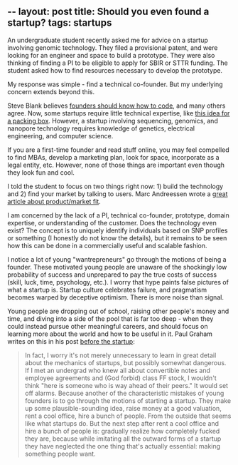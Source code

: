 --
layout: post
title: Should you even found a startup?
tags: startups
---

An undergraduate student recently asked me for advice on a startup involving genomic technology. They filed a provisional patent, and were looking for an engineer and space to build a prototype. They were also thinking of finding a PI to be eligible to apply for SBIR or STTR funding. The student asked how to find resources necessary to develop the prototype.

My response was simple - find a technical co-founder. But my underlying concern extends beyond this.

Steve Blank believes [founders should know how to code](http://steveblank.com/2014/09/03/should-founders-know-how-to-code/), and many others agree. Now, some startups require little technical expertise, like [this idea for a packing box](http://news.emory.edu/stories/2014/05/er_student_shark_tank_update/campus.html). However, a startup involving sequencing, genomics, and nanopore technology requires knowledge of genetics, electrical engineering, and computer science.

If you are a first-time founder and read stuff online, you may feel compelled to find MBAs, develop a marketing plan, look for space, incorporate as a legal entity, etc. However, none of those things are important even though they look fun and cool.

I told the student to focus on two things right now: 1) build the technology and 2) find your market by talking to users. Marc Andreessen wrote a [great article about product/market fit](https://www.linkedin.com/pulse/marc-andreessen-product-market-fit-startups-marc-andreessen).

I am concerned by the lack of a PI, technical co-founder, prototype, domain expertise, or understanding of the customer. Does the technology even exist? The concept is to uniquely identify individuals based on SNP profiles or something (I honestly do not know the details), but it remains to be seen how this can be done in a commercially useful and scalable fashion.

I notice a lot of young "wantrepreneurs" go through the motions of being a founder. These motivated young people are unaware of the shockingly low probability of success and unprepared to pay the true costs of success (skill, luck, time, psychology, etc.). I worry that hype paints false pictures of what a startup is. Startup culture celebrates failure, and pragmatism becomes warped by deceptive optimism. There is more noise than signal.

Young people are dropping out of school, raising other people's money and time, and diving into a side of the pool that is far too deep - when they could instead pursue other meaningful careers, and should focus on learning more about the world and how to be useful in it. Paul Graham writes on this in his post [before the startup](http://www.paulgraham.com/before.html):

> In fact, I worry it's not merely unnecessary to learn in great detail about the mechanics of startups, but possibly somewhat dangerous. If I met an undergrad who knew all about convertible notes and employee agreements and (God forbid) class FF stock, I wouldn't think "here is someone who is way ahead of their peers." It would set off alarms. Because another of the characteristic mistakes of young founders is to go through the motions of starting a startup. They make up some plausible-sounding idea, raise money at a good valuation, rent a cool office, hire a bunch of people. From the outside that seems like what startups do. But the next step after rent a cool office and hire a bunch of people is: gradually realize how completely fucked they are, because while imitating all the outward forms of a startup they have neglected the one thing that's actually essential: making something people want.
